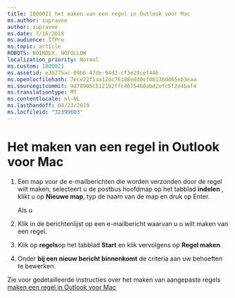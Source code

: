 ```yaml
---
title: 1800021 het maken van een regel in Outlook voor Mac
ms.author: supravee
author: supravee
ms.date: 7/16/2018
ms.audience: ITPro
ms.topic: article
ROBOTS: NOINDEX, NOFOLLOW
localization_priority: Normal
ms.custom: 1800021
ms.assetid: e3b275ac-09b6-47de-94d2-cf3e29cef446
ms.openlocfilehash: 7ece22f1aa12dc76188edd0ef08136dd65eb3eaa
ms.sourcegitcommit: 9d78905c512192ffc4675468abd2efc5f2e4baf4
ms.translationtype: MT
ms.contentlocale: nl-NL
ms.lasthandoff: 04/23/2019
ms.locfileid: "32399603"
---
```

# <a name="how-to-create-a-rule-in-outlook-for-mac"></a>Het maken van een regel in Outlook voor Mac

1. Een map voor de e-mailberichten die worden verzonden door de regel wilt maken, selecteert u de postbus hoofdmap op het tabblad **indelen** , klikt u op **Nieuwe map**, typ de naam van de map en druk op Enter.
    
    Als u 
    
2. Klik in de berichtenlijst op een e-mailbericht waarvan u o wilt maken van een regel.
    
3. Klik op **regels**op het tabblad **Start** en klik vervolgens op **Regel maken**.
    
4. Onder **bij een nieuw bericht binnenkomt** de criteria aan uw behoeften te bewerken. 
    
Zie voor gedetailleerde instructies over het maken van aangepaste regels [maken een regel in Outlook voor Mac](https://aka.ms/AA1uy0v)
  

